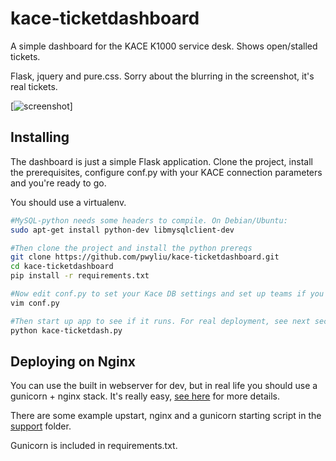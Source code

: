 # kace-ticketdashboard
A simple dashboard for the KACE K1000 service desk. Shows open/stalled tickets.

Flask, jquery and pure.css. Sorry about the blurring in the screenshot, it's real tickets.

[![screenshot](https://raw.github.com/pwyliu/kace-ticketdashboard/master/support/screenshot.png)]

## Installing
The dashboard is just a simple Flask application. Clone the project, install
the prerequisites, configure conf.py with your KACE connection parameters and
you're ready to go.

You should use a virtualenv.

```bash
#MySQL-python needs some headers to compile. On Debian/Ubuntu:
sudo apt-get install python-dev libmysqlclient-dev

#Then clone the project and install the python prereqs
git clone https://github.com/pwyliu/kace-ticketdashboard.git
cd kace-ticketdashboard
pip install -r requirements.txt

#Now edit conf.py to set your Kace DB settings and set up teams if you want to use them
vim conf.py

#Then start up app to see if it runs. For real deployment, see next section.
python kace-ticketdash.py
```

## Deploying on Nginx
You can use the built in webserver for dev, but in real life you should use a
gunicorn + nginx stack. It's really easy, [see here](http://flask.pocoo.org/docs/deploying/wsgi-standalone/)
for more details.

There are some example upstart, nginx and a gunicorn starting script in the
[support](https://github.com/pwyliu/kace-ticketdashboard/tree/master/support) folder.

Gunicorn is included in requirements.txt.
